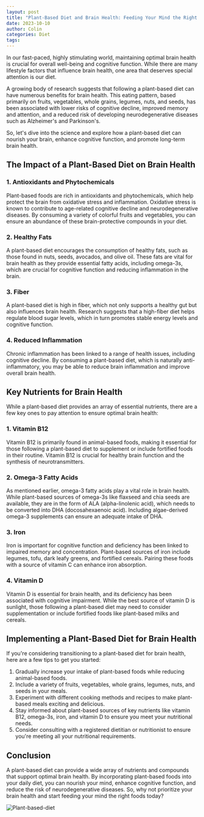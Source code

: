 ```yaml
---
layout: post
title: "Plant-Based Diet and Brain Health: Feeding Your Mind the Right Foods"
date: 2023-10-10
author: Colin
categories: Diet
tags: 
---
```


In our fast-paced, highly stimulating world, maintaining optimal brain health is crucial for overall well-being and cognitive function. While there are many lifestyle factors that influence brain health, one area that deserves special attention is our diet. 

A growing body of research suggests that following a plant-based diet can have numerous benefits for brain health. This eating pattern, based primarily on fruits, vegetables, whole grains, legumes, nuts, and seeds, has been associated with lower risks of cognitive decline, improved memory and attention, and a reduced risk of developing neurodegenerative diseases such as Alzheimer's and Parkinson's. 

So, let's dive into the science and explore how a plant-based diet can nourish your brain, enhance cognitive function, and promote long-term brain health. 

## The Impact of a Plant-Based Diet on Brain Health 

### 1. Antioxidants and Phytochemicals

Plant-based foods are rich in antioxidants and phytochemicals, which help protect the brain from oxidative stress and inflammation. Oxidative stress is known to contribute to age-related cognitive decline and neurodegenerative diseases. By consuming a variety of colorful fruits and vegetables, you can ensure an abundance of these brain-protective compounds in your diet.

### 2. Healthy Fats 

A plant-based diet encourages the consumption of healthy fats, such as those found in nuts, seeds, avocados, and olive oil. These fats are vital for brain health as they provide essential fatty acids, including omega-3s, which are crucial for cognitive function and reducing inflammation in the brain.

### 3. Fiber 

A plant-based diet is high in fiber, which not only supports a healthy gut but also influences brain health. Research suggests that a high-fiber diet helps regulate blood sugar levels, which in turn promotes stable energy levels and cognitive function.

### 4. Reduced Inflammation 

Chronic inflammation has been linked to a range of health issues, including cognitive decline. By consuming a plant-based diet, which is naturally anti-inflammatory, you may be able to reduce brain inflammation and improve overall brain health.

## Key Nutrients for Brain Health

While a plant-based diet provides an array of essential nutrients, there are a few key ones to pay attention to ensure optimal brain health:

### 1. Vitamin B12

Vitamin B12 is primarily found in animal-based foods, making it essential for those following a plant-based diet to supplement or include fortified foods in their routine. Vitamin B12 is crucial for healthy brain function and the synthesis of neurotransmitters.

### 2. Omega-3 Fatty Acids

As mentioned earlier, omega-3 fatty acids play a vital role in brain health. While plant-based sources of omega-3s like flaxseed and chia seeds are available, they are in the form of ALA (alpha-linolenic acid), which needs to be converted into DHA (docosahexaenoic acid). Including algae-derived omega-3 supplements can ensure an adequate intake of DHA.

### 3. Iron

Iron is important for cognitive function and deficiency has been linked to impaired memory and concentration. Plant-based sources of iron include legumes, tofu, dark leafy greens, and fortified cereals. Pairing these foods with a source of vitamin C can enhance iron absorption.

### 4. Vitamin D

Vitamin D is essential for brain health, and its deficiency has been associated with cognitive impairment. While the best source of vitamin D is sunlight, those following a plant-based diet may need to consider supplementation or include fortified foods like plant-based milks and cereals.

## Implementing a Plant-Based Diet for Brain Health

If you're considering transitioning to a plant-based diet for brain health, here are a few tips to get you started:

1. Gradually increase your intake of plant-based foods while reducing animal-based foods.
2. Include a variety of fruits, vegetables, whole grains, legumes, nuts, and seeds in your meals.
3. Experiment with different cooking methods and recipes to make plant-based meals exciting and delicious.
4. Stay informed about plant-based sources of key nutrients like vitamin B12, omega-3s, iron, and vitamin D to ensure you meet your nutritional needs.
5. Consider consulting with a registered dietitian or nutritionist to ensure you're meeting all your nutritional requirements.

## Conclusion

A plant-based diet can provide a wide array of nutrients and compounds that support optimal brain health. By incorporating plant-based foods into your daily diet, you can nourish your mind, enhance cognitive function, and reduce the risk of neurodegenerative diseases. So, why not prioritize your brain health and start feeding your mind the right foods today?

![Plant-based-diet](https://source.unsplash.com/1600x900/?plantbaseddiet)